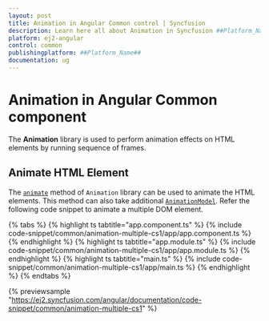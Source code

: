 ```yaml
---
layout: post
title: Animation in Angular Common control | Syncfusion
description: Learn here all about Animation in Syncfusion ##Platform_Name## Common control of Syncfusion Essential JS 2 and more.
platform: ej2-angular
control: common
publishingplatform: ##Platform_Name##
documentation: ug
---
```


# Animation in Angular Common component

The **Animation** library is used to perform animation effects on HTML elements by running sequence of frames.

## Animate HTML Element

The [`animate`](https://ej2.syncfusion.com/documentation/api/base/animation#animate) method of `Animation` library
can be used to animate the HTML elements. This method can also take additional
[`AnimationModel`](https://ej2.syncfusion.com/documentation/api/base/animationModel). Refer the following code snippet
to animate a multiple DOM element.

{% tabs %}
{% highlight ts tabtitle="app.component.ts" %}
{% include code-snippet/common/animation-multiple-cs1/app/app.component.ts %}
{% endhighlight %}
{% highlight ts tabtitle="app.module.ts" %}
{% include code-snippet/common/animation-multiple-cs1/app/app.module.ts %}
{% endhighlight %}
{% highlight ts tabtitle="main.ts" %}
{% include code-snippet/common/animation-multiple-cs1/app/main.ts %}
{% endhighlight %}
{% endtabs %}
  
{% previewsample "https://ej2.syncfusion.com/angular/documentation/code-snippet/common/animation-multiple-cs1" %}